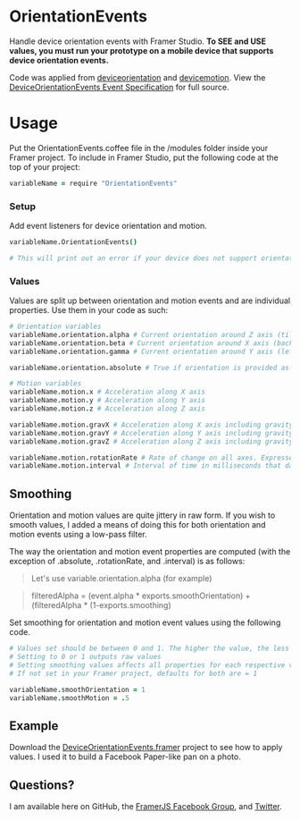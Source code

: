 # OrientationEvents
Handle device orientation events with Framer Studio. **To SEE and USE values, you must run your prototype on a mobile device that supports device orientation events.**

Code was applied from <a href="https://developer.mozilla.org/en-US/docs/Web/Events/deviceorientation">deviceorientation</a> and <a href="https://developer.mozilla.org/en-US/docs/Web/Events/devicemotion">devicemotion</a>. View the <a href="http://www.w3.org/TR/orientation-event/#devicemotion">DeviceOrientationEvents Event Specification</a> for full source.

# Usage

Put the OrientationEvents.coffee file in the /modules folder inside your Framer project. To include in Framer Studio, put the following code at the top of your project:

```coffee
variableName = require "OrientationEvents"
```

### Setup
Add event listeners for device orientation and motion.

```coffee
variableName.OrientationEvents()

# This will print out an error if your device does not support orientation and (or) motion events
```

### Values

Values are split up between orientation and motion events and are individual properties. Use them in your code as such:

```coffee
# Orientation variables
variableName.orientation.alpha # Current orientation around Z axis (tilt along perpendicular line to device)
variableName.orientation.beta # Current orientation around X axis (backward/forward tilt)
variableName.orientation.gamma # Current orientation around Y axis (left/right tilt)

variableName.orientation.absolute # True if orientation is provided as difference between device coordinate frame and the Earth's coordinate frame. Else false

# Motion variables
variableName.motion.x # Acceleration along X axis
variableName.motion.y # Acceleration along Y axis
variableName.motion.z # Acceleration along Z axis

variableName.motion.gravX # Acceleration along X axis including gravity
variableName.motion.gravY # Acceleration along Y axis including gravity
variableName.motion.gravZ # Acceleration along Z axis including gravity

variableName.motion.rotationRate # Rate of change on all axes. Expressed in degrees per second
variableName.motion.interval # Interval of time in milliseconds that data is obtained from device
```

## Smoothing
Orientation and motion values are quite jittery in raw form. If you wish to smooth values, I added a means of doing this for both orientation and motion events using a low-pass filter. 

The way the orientation and motion event properties are computed (with the exception of .absolute, .rotationRate, and .interval) is as follows:

> Let's use variable.orientation.alpha (for example)

> filteredAlpha = (event.alpha * exports.smoothOrientation) + (filteredAlpha * (1-exports.smoothing)

Set smoothing for orientation and motion event values using the following code.

```coffee
# Values set should be between 0 and 1. The higher the value, the less smooth it is. 
# Setting to 0 or 1 outputs raw values
# Setting smoothing values affects all properties for each respective variable (documented above).
# If not set in your Framer project, defaults for both are = 1

variableName.smoothOrientation = 1
variableName.smoothMotion = .5
```

## Example

Download the <a href="https://github.com/joshmtucker/OrientationEvents/tree/master/DeviceOrientationEvents.framer">DeviceOrientationEvents.framer</a> project to see how to apply values. I used it to build a Facebook Paper-like pan on a photo.

## Questions?

I am available here on GitHub, the <a href="https://www.facebook.com/groups/framerjs/">FramerJS Facebook Group</a>, and <a href="https://www.twitter.com/joshmtucker">Twitter</a>.


